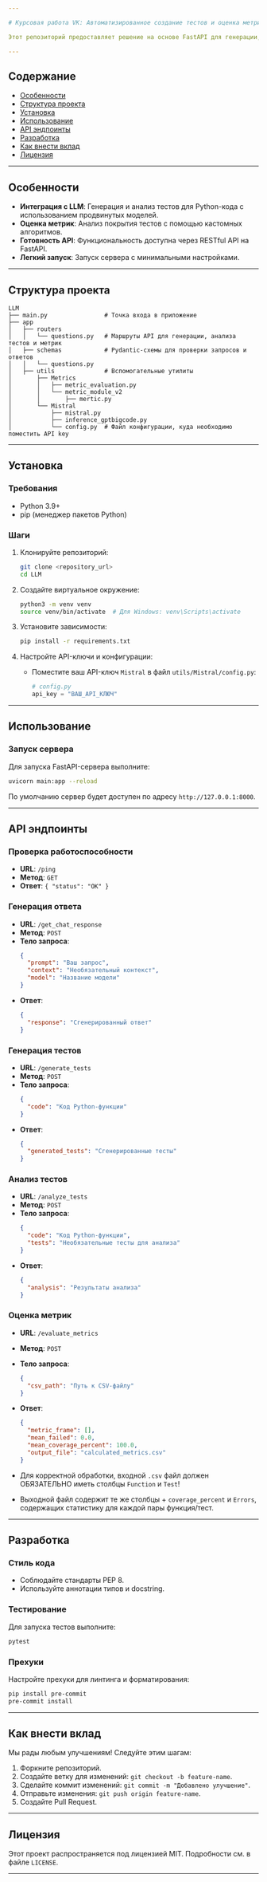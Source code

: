 ```yaml
---

# Курсовая работа VK: Автоматизированное создание тестов и оценка метрик

Этот репозиторий предоставляет решение на основе FastAPI для генерации, анализа и оценки тестов Python-кода. Реализована интеграция с большими языковыми моделями (LLM) и кастомные алгоритмы оценки метрик.

---
```


## Содержание

- [Особенности](#особенности)
- [Структура проекта](#структура-проекта)
- [Установка](#установка)
- [Использование](#использование)
- [API эндпоинты](#api-эндпоинты)
- [Разработка](#разработка)
- [Как внести вклад](#как-внести-вклад)
- [Лицензия](#лицензия)

---

## Особенности

- **Интеграция с LLM**: Генерация и анализ тестов для Python-кода с использованием продвинутых моделей.
- **Оценка метрик**: Анализ покрытия тестов с помощью кастомных алгоритмов.
- **Готовность API**: Функциональность доступна через RESTful API на FastAPI.
- **Легкий запуск**: Запуск сервера с минимальными настройками.

---

## Структура проекта

```
LLM
├── main.py                # Точка входа в приложение
├── app
│   ├── routers
│   │   └── questions.py   # Маршруты API для генерации, анализа тестов и метрик
│   ├── schemas            # Pydantic-схемы для проверки запросов и ответов
│   │   └── questions.py
│   ├── utils              # Вспомогательные утилиты
│       ├── Metrics
│       │   ├── metric_evaluation.py
│       │   └── metric_module_v2
│       │       ├── mertic.py
│       └── Mistral
│           ├── mistral.py
│           ├── inference_gptbigcode.py
│           └── config.py  # Файл конфигурации, куда необходимо поместить API key
```

---

## Установка

### Требования

- Python 3.9+
- pip (менеджер пакетов Python)

### Шаги

1. Клонируйте репозиторий:

   ```bash
   git clone <repository_url>
   cd LLM
   ```

2. Создайте виртуальное окружение:

   ```bash
   python3 -m venv venv
   source venv/bin/activate  # Для Windows: venv\Scripts\activate
   ```

3. Установите зависимости:

   ```bash
   pip install -r requirements.txt
   ```

4. Настройте API-ключи и конфигурации:
   - Поместите ваш API-ключ `Mistral` в файл `utils/Mistral/config.py`:

     ```python
     # config.py
     api_key = "ВАШ_API_КЛЮЧ"
     ```

---

## Использование

### Запуск сервера

Для запуска FastAPI-сервера выполните:

```bash
uvicorn main:app --reload
```

По умолчанию сервер будет доступен по адресу `http://127.0.0.1:8000`.

---

## API эндпоинты

### Проверка работоспособности

- **URL**: `/ping`
- **Метод**: `GET`
- **Ответ**: `{ "status": "OK" }`

### Генерация ответа

- **URL**: `/get_chat_response`
- **Метод**: `POST`
- **Тело запроса**:
  ```json
  {
    "prompt": "Ваш запрос",
    "context": "Необязательный контекст",
    "model": "Название модели"
  }
  ```
- **Ответ**:
  ```json
  {
    "response": "Сгенерированный ответ"
  }
  ```

### Генерация тестов

- **URL**: `/generate_tests`
- **Метод**: `POST`
- **Тело запроса**:
  ```json
  {
    "code": "Код Python-функции"
  }
  ```
- **Ответ**:
  ```json
  {
    "generated_tests": "Сгенерированные тесты"
  }
  ```

### Анализ тестов

- **URL**: `/analyze_tests`
- **Метод**: `POST`
- **Тело запроса**:
  ```json
  {
    "code": "Код Python-функции",
    "tests": "Необязательные тесты для анализа"
  }
  ```
- **Ответ**:
  ```json
  {
    "analysis": "Результаты анализа"
  }
  ```

### Оценка метрик

- **URL**: `/evaluate_metrics`
- **Метод**: `POST`
- **Тело запроса**:
  ```json
  {
    "csv_path": "Путь к CSV-файлу"
  }
  ```
- **Ответ**:
  ```json
  {
    "metric_frame": [],
    "mean_failed": 0.0,
    "mean_coverage_percent": 100.0,
    "output_file": "calculated_metrics.csv"
  }
  ```
- Для корректной обработки, входной `.csv` файл должен ОБЯЗАТЕЛЬНО иметь столбцы `Function` и `Test`!  
  
- Выходной файл содержит те же столбцы + `coverage_percent` и `Errors`, содержащих статистику для каждой пары функция/тест.

---

## Разработка

### Стиль кода

- Соблюдайте стандарты PEP 8.
- Используйте аннотации типов и docstring.

### Тестирование

Для запуска тестов выполните:

```bash
pytest
```

### Прехуки

Настройте прехуки для линтинга и форматирования:

```bash
pip install pre-commit
pre-commit install
```

---

## Как внести вклад

Мы рады любым улучшениям! Следуйте этим шагам:

1. Форкните репозиторий.
2. Создайте ветку для изменений: `git checkout -b feature-name`.
3. Сделайте коммит изменений: `git commit -m "Добавлено улучшение"`.
4. Отправьте изменения: `git push origin feature-name`.
5. Создайте Pull Request.

---

## Лицензия

Этот проект распространяется под лицензией MIT. Подробности см. в файле `LICENSE`.

--- 